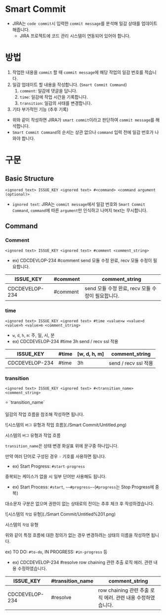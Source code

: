 # Smart Commit

- JIRA는 `code commit`시 입력한 `commit message`를 분석해 일감 상태를 업데이트 해줍니다.
    - JIRA 프로젝트에 코드 관리 시스템이 연동되어 있어야 합니다.

# 방법

1. 작업한 내용을 `commit` 할 때 `commit message`에 해당 작업의 일감 번호를 적습니다.
2. 일감 업데이트 할 내용을 작성합니다. (`Smart Commit Command`)
    1. `comment`: 일감에 댓글을 답니다.
    2. `time`: 일감에 작업 시간을 기록합니다.
    3. `transition`: 일감의 사태를 변경합니다.
3. 기타 부가적인 기능 (추후 기록)
- 위와 같이 작성하면 JIRA가 `smart commit`이라고 판단하여 `commit message`를 해석합니다.
- `Smart Commit Command`의 순서는 상관 없으나 `command` 입력 전에 일감 번호가 나와야 합니다.

# 구문

## Basic Structure

```
<ignored text> ISSUE_KEY <ignored text> #<command> <command argument (optional)>
```

- `ignored text`: JIRA는 `commit message`에서 일감 번호와 `Smart Commit Command`, `command`에 
따른 `argument`만 인식하고 나머지 text는 무시합니다.

## Command

### Comment

```
<ignored text> ISSUE_KEY <ignored text> #comment <comment_string>
```

- ex) CDCDEVLOP-234 #comment send 모듈 수정 완료, recv 모듈 수정이 필요합니다.

| ISSUE_KEY | #comment | comment_string |
| --- | --- | --- |
| CDCDEVELOP-234 | #comment | send 모듈 수정 완료, recv 모듈 수정이 필요합니다. |

### time

```
<ignored text> ISSUE_KEY <ignored text> #time <value>w <value>d <value>h <value>m <comment_string>
```

- `w`, `d`, `h`, `m`: 주, 일, 시, 분
- ex) CDCDEVELOP-234 #time 3h send / recv ssl 적용

| ISSUE_KEY | #time | <value>[w, d, h, m] | comment_string |
| --- | --- | --- | --- |
| CDCDEVELOP-234 | #time | 3h | send / recv ssl 적용 |

### transition

```
<ignored text> ISSUE_KEY <ignored text> #<transition_name> <comment_string>
```

<aside>
⭐ `transition_name`

일감의 작업 흐름을 참조해 작성하면 됩니다.

![시스템의 `버그` 유형과 작업 흐름](./Smart Commit/Untitled.png)

시스템의 `버그` 유형과 작업 흐름

 `transition_name`은 상태 변경 화살표 위에 문구중 하나입니다.

만약 여러 단어로 구성된 경우 `-` 기호를 사용하면 됩니다.

- ex) Start Progress: `#start-progress`

중복되는 케이스가 없을 시 일부 단어만 사용해도 됩니다.

- ex) Start Process: `#start`, `~~#progress~~`(`#progress`는 Stop Progress에 중복)

대소문자 구분은 없으며 권한이 없는 상태로의 전이는 추후 체크 후 작성하겠습니다.

![시스템의 `작업` 유형](./Smart Commit/Untitled%201.png)

시스템의 `작업` 유형

위와 같이 특정 흐름에 대한 정의가 없는 경우 변경하려는 상태의 이름을 작성하면 됩니다.

ex) TO DO: `#to-do`, IN PROGRESS: `#in-progress` 등

</aside>

- ex) CDCDEVELOP-234 #resolve row chaining 관련 추출 로직 에러. 관련 내용 수정하였습니다.

| ISSUE_KEY | #transition_name | comment_string |
| --- | --- | --- |
| CDCDEVELOP-234 | #resolve | row chaining 관련 추출 로직 에러. 관련 내용 수정하였습니다. |